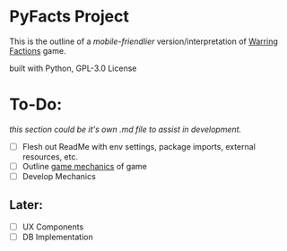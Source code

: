 # PyFacts Project

This is the outline of a *mobile-friendlier* version/interpretation of [Warring Factions](https://www.war-facts.com) game.

built with Python, GPL-3.0 License

# To-Do:
*this section could be it's own .md file to assist in development.*
- [ ] Flesh out ReadMe with env settings, package imports, external resources, etc.
- [ ] Outline [game mechanics](github.com/dceu/py-facts/mechanics.md/) of game
- [ ] Develop Mechanics

## Later:
- [ ] UX Components
- [ ] DB Implementation
